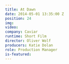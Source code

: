 ```yaml
---
title: At Dawn
date: 2014-05-01 13:35:00 Z
position: 24
img: 
video: 
company: Caviar
runtime: Short Film
director: Oliver Wolf
producers: Katie Dolan
role: Production Manager
is-featured: 
---
```


